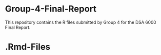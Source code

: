 # Group-4-Final-Report
This repository contains the R files submitted by Group 4 for the DSA 6000 Final Report.

# .Rmd-Files
